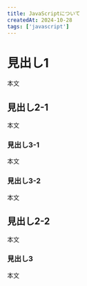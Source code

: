 ```yaml
---
title: JavaScriptについて
createdAt: 2024-10-28
tags: ['javascript']
---
```


# 見出し1
本文

## 見出し2-1
本文

### 見出し3-1
本文

### 見出し3-2
本文

## 見出し2-2
本文

### 見出し3
本文  
